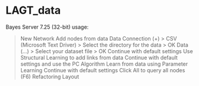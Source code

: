 # LAGT_data

Bayes Server 7.25 (32-bit) usage:
> New Network
> Add nodes from data
  > Data Connection (+)
    > CSV (Microsoft Text Driver)
    > Select the directory for the data
    > OK
  > Data (...)
    > Select your dataset file
    > OK
  > Continue with default settings
> Use Structural Learning to add links from data
  > Continue with default settings and use the PC Algorithm
> Learn from data using Parameter Learning
  > Continue with default settings
> Click All to query all nodes (F6)
> Refactoring
  > Layout